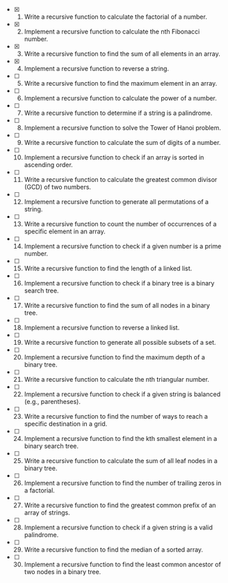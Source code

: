 - [x] 1. Write a recursive function to calculate the factorial of a number.
- [x] 2. Implement a recursive function to calculate the nth Fibonacci number.
- [x] 3. Write a recursive function to find the sum of all elements in an array.
- [x] 4. Implement a recursive function to reverse a string.
- [ ] 5. Write a recursive function to find the maximum element in an array.
- [ ] 6. Implement a recursive function to calculate the power of a number.
- [ ] 7. Write a recursive function to determine if a string is a palindrome.
- [ ] 8. Implement a recursive function to solve the Tower of Hanoi problem.
- [ ] 9. Write a recursive function to calculate the sum of digits of a number.
- [ ] 10. Implement a recursive function to check if an array is sorted in ascending order.
- [ ] 11. Write a recursive function to calculate the greatest common divisor (GCD) of two numbers.
- [ ] 12. Implement a recursive function to generate all permutations of a string.
- [ ] 13. Write a recursive function to count the number of occurrences of a specific element in an array.
- [ ] 14. Implement a recursive function to check if a given number is a prime number.
- [ ] 15. Write a recursive function to find the length of a linked list.
- [ ] 16. Implement a recursive function to check if a binary tree is a binary search tree.
- [ ] 17. Write a recursive function to find the sum of all nodes in a binary tree.
- [ ] 18. Implement a recursive function to reverse a linked list.
- [ ] 19. Write a recursive function to generate all possible subsets of a set.
- [ ] 20. Implement a recursive function to find the maximum depth of a binary tree.
- [ ] 21. Write a recursive function to calculate the nth triangular number.
- [ ] 22. Implement a recursive function to check if a given string is balanced (e.g., parentheses).
- [ ] 23. Write a recursive function to find the number of ways to reach a specific destination in a grid.
- [ ] 24. Implement a recursive function to find the kth smallest element in a binary search tree.
- [ ] 25. Write a recursive function to calculate the sum of all leaf nodes in a binary tree.
- [ ] 26. Implement a recursive function to find the number of trailing zeros in a factorial.
- [ ] 27. Write a recursive function to find the greatest common prefix of an array of strings.
- [ ] 28. Implement a recursive function to check if a given string is a valid palindrome.
- [ ] 29. Write a recursive function to find the median of a sorted array.
- [ ] 30. Implement a recursive function to find the least common ancestor of two nodes in a binary tree.
